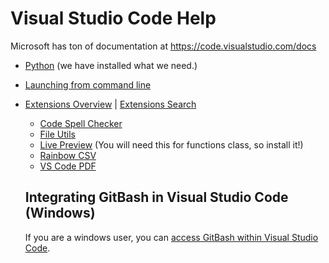 # Visual Studio Code Help

Microsoft has ton of documentation at <https://code.visualstudio.com/docs>

* [Python](https://marketplace.visualstudio.com/items?itemName=ms-python.python) (we have installed what we need.)
* [Launching from command line](https://code.visualstudio.com/docs/editor/command-line#_launching-from-command-line)
* [Extensions Overview](https://code.visualstudio.com/docs/editor/extension-marketplace) | [Extensions Search](https://marketplace.visualstudio.com/VSCode)
  * [Code Spell Checker](https://marketplace.visualstudio.com/items?itemName=streetsidesoftware.code-spell-checker)
  * [File Utils](https://marketplace.visualstudio.com/items?itemName=sleistner.vscode-fileutils)
  * [Live Preview](https://marketplace.visualstudio.com/items?itemName=ms-vscode.live-server) (You will need this for functions class, so install it!)
  * [Rainbow CSV](https://marketplace.visualstudio.com/items?itemName=mechatroner.rainbow-csv)
  * [VS Code PDF](https://marketplace.visualstudio.com/items?itemName=tomoki1207.pdf)
  
  ## Integrating GitBash in Visual Studio Code (Windows)

  If you are a windows user, you can [access GitBash within Visual Studio Code](https://code.visualstudio.com/docs/sourcecontrol/intro-to-git#_git-bash-on-windows).
  

  

